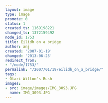 ```yaml
---
layout: image
type: image
promote: 0
status: 1
created_ts: 1169198221
changed_ts: 1372159492
node_id: 1753
title: Eilidh on a bridge
author: anj
created: '2007-01-19'
changed: '2013-06-25'
redirect_from:
- "/node/1753/"
permalink: "/2007/01/19/eilidh_on_a_bridge/"
tags:
- Otari-Wilton's Bush
images:
- src: image/images/IMG_3093.JPG
  name: IMG_3093.JPG
---
```


